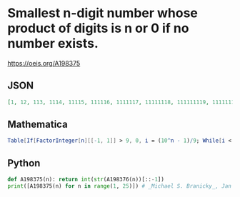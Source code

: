 # Smallest n\-digit number whose product of digits is n or 0 if no number exists\.
https://oeis.org/A198375
## JSON
```JSON
[1, 12, 113, 1114, 11115, 111116, 1111117, 11111118, 111111119, 1111111125, 0, 111111111126, 0, 11111111111127, 111111111111135, 1111111111111128, 0, 111111111111111129, 0, 11111111111111111145, 111111111111111111137, 0, 0, 111111111111111111111138]
```
## Mathematica
```Mathematica
Table[If[FactorInteger[n][[-1, 1]] > 9, 0, i = (10^n - 1)/9; While[i < 10^n && Times @@ IntegerDigits[i] != n, i++]; If[i == 10^n, 0, i]], {n, 30}] (* _T. D. Noe_, Oct 24 2011 *)
```
## Python
```Python
def A198375(n): return int(str(A198376(n))[::-1])
print([A198375(n) for n in range(1, 25)]) # _Michael S. Branicky_, Jan 21 2021
```
